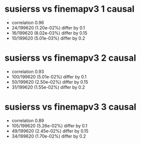 # susierss vs finemapv3  1 causal

- correlation 0.96
- 24/199620 (1.20e-02%) differ by 0.1
- 16/199620 (8.02e-03%) differ by 0.15
- 10/199620 (5.01e-03%) differ by 0.2


# susierss vs finemapv3  2 causal

- correlation 0.93
- 100/199620 (5.01e-02%) differ by 0.1
- 50/199620 (2.50e-02%) differ by 0.15
- 31/199620 (1.55e-02%) differ by 0.2


# susierss vs finemapv3  3 causal

- correlation 0.89
- 105/199620 (5.26e-02%) differ by 0.1
- 49/199620 (2.45e-02%) differ by 0.15
- 34/199620 (1.70e-02%) differ by 0.2


